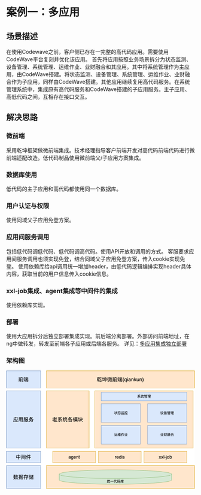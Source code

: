 # 案例一：多应用
## 场景描述
在使用Codewave之前，客户侧已存在一完整的高代码应用。需要使用CodeWave平台复刻并优化该应用。
首先将应用按照业务场景拆分为状态监测、设备管理、系统管理、运维作业、业财融合和其应用。其中将系统管理作为主应用，由CodeWave搭建。将状态监测、设备管理、系统管理、运维作业、业财融合作为子应用，同样由CodeWave搭建。其他应用继续复用高代码服务。在系统管理系统中，集成原有高代码服务和CodeWave搭建的子应用服务。主子应用、高低代码之间，互相存在接口交互。
## 解决思路
### 微前端
采用乾坤框架做微前端集成。技术经理指导客户前端开发对高代码前端代码进行微前端适配改造。低代码制品使用微前端父/子应用方案集成。
### 数据库使用
低代码的主子应用和高代码都使用同一个数据库。
### 用户认证与权限
使用同域父子应用免登方案。
### 应用间服务调用
包括低代码调低代码、低代码调高代码。使用API开放和调用的方式。
客服要求应用间服务调用也须实现免登，结合同域父子应用免登方案，传入cookie实现免登。
使用依赖库给api调用统一增加header，由低代码逻辑编排实现header具体内容，获取当前的用户信息传入cookie信息。
### xxl-job集成、agent集成等中间件的集成
使用依赖库实现。
### 部署
使用大应用拆分后独立部署集成实现。前后端分离部署。外部访问前端地址，在ng中做转发，转发至前端各子应用或后端各服务。
详见：[多应用集成独立部署](/deployment/multi-application-deploy.html)
### 架构图
![img.png](assets/img1-1.png)
